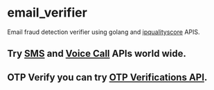 # email_verifier

Email fraud detection verifier using golang and [ipqualityscore](https://www.ipqualityscore.com/) APIS.

## Try [SMS](https://tiniyo.com/dist/index2.html#tag/Message(SMS)) and [Voice Call](https://tiniyo.com/dist/index2.html#tag/VoiceCall) APIs world wide.
## OTP Verify you can try [OTP Verifications API](https://tiniyo.com/dist/index-verify.html#tag/OTPVerifications).

